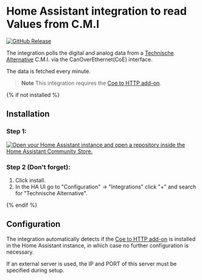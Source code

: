 # Home Assistant integration to read Values from C.M.I
[![GitHub Release][releases-shield]][releases]
<!-- [![hacs][hacsbadge]][hacs] -->

The integration polls the digital and analog data from a [Technische Alternative][taWebsite] C.M.I. via the CanOverEthernet(CoE) interface.

The data is fetched every minute.

> **Note**
> This integration requires the [Coe to HTTP add-on][CoEHttpAddon].


{% if not installed %}
## Installation

### Step 1:

[![Open your Home Assistant instance and open a repository inside the Home Assistant Community Store.](https://my.home-assistant.io/badges/hacs_repository.svg)](https://my.home-assistant.io/redirect/hacs_repository/?owner=DeerMaximum&repository=Technische-Alternative-CoE&category=integration)

### Step 2 (**Don't forget**):

1. Click install.
2. In the HA UI go to "Configuration" -> "Integrations" click "+" and search for "Technische Alternative".

{% endif %}

## Configuration

The integration automatically detects if the [Coe to HTTP add-on][CoEHttpAddon] is installed in the Home Assistant instance, in which case no further configuration is necessary.

If an external server is used, the IP and PORT of this server must be specified during setup.


[taWebsite]: https://www.ta.co.at/
[CoEHttpAddon]: https://github.com/DeerMaximum/ha-addons/tree/main/ta_coe
[hacs]: https://hacs.xyz
[hacsbadge]: https://img.shields.io/badge/HACS-Default-41BDF5.svg?style=for-the-badge
[releases-shield]: https://img.shields.io/github/v/release/DeerMaximum/Technische-Alternative-CoE.svg?style=for-the-badge
[releases]: https://github.com/DeerMaximum/Technische-Alternative-CoE/releases